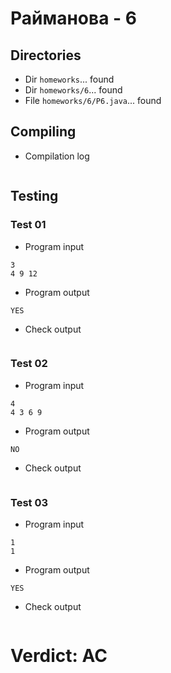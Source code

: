 # Райманова - 6
## Directories
- Dir `homeworks`... found
- Dir `homeworks/6`... found
- File `homeworks/6/P6.java`... found
## Compiling
- Compilation log
```
```
## Testing
### Test 01
- Program input
```
3
4 9 12
```
- Program output
```
YES
```
- Check output
```
```
### Test 02
- Program input
```
4
4 3 6 9
```
- Program output
```
NO
```
- Check output
```
```
### Test 03
- Program input
```
1
1
```
- Program output
```
YES
```
- Check output
```
```
# Verdict: AC
